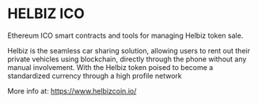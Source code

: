 # HELBIZ ICO
Ethereum ICO smart contracts and tools for managing Helbiz token sale.

Helbiz is the seamless car sharing solution, allowing users to rent out their private vehicles using blockchain, directly through the phone without any manual involvement. With the Helbiz token poised to become a standardized currency through a high profile network

More info at: https://www.helbizcoin.io/

